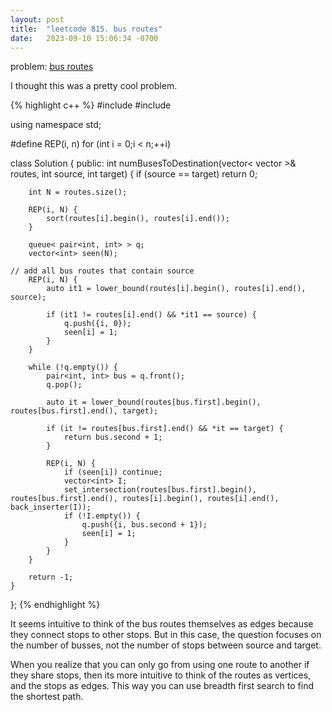 ```yaml
---
layout: post
title:  "leetcode 815. bus routes"
date:   2023-09-10 15:06:34 -0700
---
```


problem: [bus routes](https://leetcode.com/problems/bus-routes/description/)

I thought this was a pretty cool problem.


{% highlight c++ %}
#include<vector>
#include<algorithm>

using namespace std;

#define REP(i, n) for (int i = 0;i < n;++i)

class Solution {
public:
    int numBusesToDestination(vector< vector<int> >& routes, int source, int target) {
        if (source == target) return 0;

        int N = routes.size();

        REP(i, N) {
            sort(routes[i].begin(), routes[i].end());
        }

        queue< pair<int, int> > q;
        vector<int> seen(N);

	// add all bus routes that contain source
        REP(i, N) {
            auto it1 = lower_bound(routes[i].begin(), routes[i].end(), source);

            if (it1 != routes[i].end() && *it1 == source) {                
                q.push({i, 0});
                seen[i] = 1;
            }
        }
        
        while (!q.empty()) {
            pair<int, int> bus = q.front();
            q.pop();

            auto it = lower_bound(routes[bus.first].begin(), routes[bus.first].end(), target);

            if (it != routes[bus.first].end() && *it == target) {
                return bus.second + 1;
            }

            REP(i, N) {
                if (seen[i]) continue;
                vector<int> I;
                set_intersection(routes[bus.first].begin(), routes[bus.first].end(), routes[i].begin(), routes[i].end(), back_inserter(I));
                if (!I.empty()) {
                    q.push({i, bus.second + 1});
                    seen[i] = 1;
                }
            }
        }

        return -1;
    }
};
{% endhighlight %}

It seems intuitive to think of the bus routes themselves as edges because they connect stops to other stops. But in this case, the question focuses on the number of busses, not the number of stops between source and target.

When you realize that you can only go from using one route to another if they share stops, then its more intuitive to think of the routes as vertices, and the stops as edges. This way you can use breadth first search to find the shortest path.
